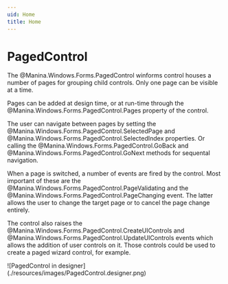```yaml
---
uid: Home
title: Home
---
```

# PagedControl #

The @Manina.Windows.Forms.PagedControl winforms control houses a number of pages for grouping child controls. Only one page can be visible at a time. 

Pages can be added at design time, or at run-time through the @Manina.Windows.Forms.PagedControl.Pages property of the control. 

The user can navigate between pages by setting the @Manina.Windows.Forms.PagedControl.SelectedPage and @Manina.Windows.Forms.PagedControl.SelectedIndex properties. Or calling the @Manina.Windows.Forms.PagedControl.GoBack and @Manina.Windows.Forms.PagedControl.GoNext methods for sequental navigation.

When a page is switched, a number of events are fired by the control. Most important of these are the @Manina.Windows.Forms.PagedControl.PageValidating and the @Manina.Windows.Forms.PagedControl.PageChanging event. The latter allows the user to change the target page or to cancel the page change entirely.

The control also raises the @Manina.Windows.Forms.PagedControl.CreateUIControls and @Manina.Windows.Forms.PagedControl.UpdateUIControls events which allows the addition of user controls on it. Those controls could be used to create a paged wizard control, for example.

<div>![PagedControl in designer](./resources/images/PagedControl.designer.png)</div>
